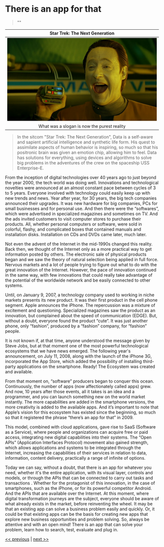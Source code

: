 # There is an app for that

>""

| Star Trek: The Next Generation |
| :---: |
|![](../../images/there_is_an_app_for_that.png)|
|What was a slogan is now the purest reality|

>In the sitcom "Star Trek: The Next Generation", Data is a self-aware and sapient artificial intelligence and synthetic life form. His quest to assimilate aspects of human behavior is inspiring, so much so that his positronic brain was given an emotion chip, allowing him to feel. Data has solutions for everything, using devices and algorithms to solve big problems in the adventures of the crew on the spaceship USS Enterprise-E.

From the inception of digital technologies over 40 years ago to just beyond the year 2000, the tech world was doing well. Innovations and technological novelties were announced at an almost constant pace between cycles of 3 to 5 years. Everyone involved with technology could easily keep up with new trends and news. Year after year, for 30 years, the big tech companies announced their upgrades. It was new hardware for big companies, PCs for small businesses and for personal use. And then there were the “softwares”, which were advertised in specialized magazines and sometimes on TV. And the ads invited customers to visit computer stores to purchase their products. All, whether personal computers or software, were sold in colorful, flashy, and complicated boxes that contained manuals and installation disks. Installation on CDs and DVDs came later, much later.

Not even the advent of the Internet in the mid-1990s changed this reality. Back then, we thought of the Internet only as a more practical way to get information posted by others. The electronic sale of physical products began and we saw the theory of natural selection being applied in full force. Nervous markets and a lot of people trying to figure out what to do with the great innovation of the Internet. However, the pace of innovation continued in the same way, with few innovations that could really take advantage of the potential of the worldwide network and be easily connected to other systems.

Until, on January 9, 2007, a technology company used to working in niche markets presents its new product. It was their first product in the cell phone segment. Apple announces the iPhone. The repercussion was a mixture of excitement and questioning. Specialized magazines saw the product as an innovation, but complained about the speed of communication (EDGE). But, without a doubt, everyone found the product “cute”. It was just another phone, only “fashion”, produced by a “fashion” company, for “fashion” people.

It is not known if, at that time, anyone understood the message given by Steve Jobs, but at that moment one of the most powerful technological ecosystems that we have news emerged. The following year's announcement, on July 11, 2008, along with the launch of the iPhone 3G, incorporated the App Store, which added the possibility of installing third-party applications on the smartphone. Ready! The Ecosystem was created and available.

From that moment on, “software” producers began to conquer this ocean. Continuously, the number of apps (now affectionately called apps) grew. And now, 10 years after those events, all it takes is an idea and a programmer, and you can launch something new on the world market instantly. The more capabilities are added in the smartphone versions, the more creativity is added to the available apps. And it’s important to note that Apple’s vision for this ecosystem has existed since the beginning, so much so that it registered the phrase “there’s an app for that” in 2009.

This model, combined with cloud applications, gave rise to SaaS (Software as a Service), where people and organizations can acquire free or paid access, integrating new digital capabilities into their systems. The “Open APIs” (Application Interfaces Protocol) movement also gained strength, which allows applications and systems to be integrated through the Internet, increasing the capabilities of their services in relation to data, information, content delivery, practically a range of infinite of options.

Today we can say, without a doubt, that there is an app for whatever you need, whether it's the entire application, with its visual layer, controls and models, or through the APIs that can be connected to carry out tasks and transactions . Whether for the protagonist of this innovation, in the case of smartphones, such as the iPhone, or for its powerful competitor Android. And the APIs that are available over the Internet. At this moment, where digital transformation journeys are the subject, everyone should be aware of what already exists in the market, before reinventing the wheel. It may be that an existing app can solve a business problem easily and quickly. Or, it could be that existing apps can be the basis for creating new apps that explore new business opportunities and problem solving. So, always be attentive and with an open mind! There is an app that can solve your problem, learn how to search, test, evaluate and plug in.

[<< previous](6-simple_is_safer.md) | [next >>](8-the_blockchain_fungibility.md)
